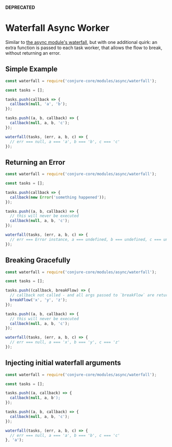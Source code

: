 **DEPRECATED**

# Waterfall Async Worker

Similar to [the async module's waterfall](https://caolan.github.io/async/docs.html#waterfall), but with one additional quirk: an extra function is passed to each task worker, that allows the flow to break, without returning an error.

## Simple Example

```js
const waterfall = require('conjure-core/modules/async/waterfall');

const tasks = [];

tasks.push(callback => {
  callback(null, 'a', 'b');
});

tasks.push((a, b, callback) => {
  callback(null, a, b, 'c');
});

waterfall(tasks, (err, a, b, c) => {
  // err === null, a === 'a', b === 'b', c === 'c'
});
```

## Returning an Error

```js
const waterfall = require('conjure-core/modules/async/waterfall');

const tasks = [];

tasks.push(callback => {
  callback(new Error('something happened'));
});

tasks.push((a, b, callback) => {
  // this will never be executed
  callback(null, a, b, 'c');
});

waterfall(tasks, (err, a, b, c) => {
  // err === Error instance, a === undefined, b === undefined, c === undefined
});
```

## Breaking Gracefully

```js
const waterfall = require('conjure-core/modules/async/waterfall');

const tasks = [];

tasks.push((callback, breakFlow) => {
  // callback not called - and all args passed to `breakFlow` are returned to waterfall handler
  breakFlow('x', 'y', 'z');
});

tasks.push((a, b, callback) => {
  // this will never be executed
  callback(null, a, b, 'c');
});

waterfall(tasks, (err, a, b, c) => {
  // err === null, a === 'x', b === 'y', c === 'z'
});
```

## Injecting initial waterfall arguments

```js
const waterfall = require('conjure-core/modules/async/waterfall');

const tasks = [];

tasks.push((a, callback) => {
  callback(null, a, b');
});

tasks.push((a, b, callback) => {
  callback(null, a, b, 'c');
});

waterfall(tasks, (err, a, b, c) => {
  // err === null, a === 'a', b === 'b', c === 'c'
}, 'a');
```
